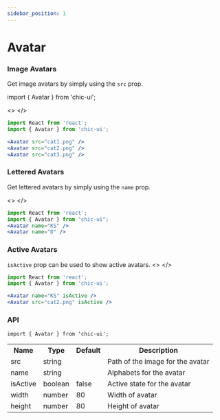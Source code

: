 ```yaml
---
sidebar_position: 1
---
```


# Avatar

### Image Avatars

Get image avatars by simply using the `src` prop.

import { Avatar } from 'chic-ui';

<>
    <Avatar className='single' src='https://wallpaperaccess.com/full/32048.jpg' />
    <Avatar className='single' src='https://encrypted-tbn0.gstatic.com/images?q=tbn:ANd9GcSZNO3U161Gmfn4tpmvDt3j-5wQlY4CsKulAw&usqp=CAU' />
    <Avatar className='single' src='https://i.pinimg.com/originals/75/a0/5d/75a05da75d10f296932d060773fe7447.jpg' />
</>

```jsx
import React from 'react';
import { Avatar } from 'chic-ui';

<Avatar src="cat1.png" />
<Avatar src="cat2.png" />
<Avatar src="cat3.png" />
```

### Lettered Avatars

Get lettered avatars by simply using the `name` prop.

<>
<Avatar name="KS" />
<Avatar name="D" />
</>

```jsx
import React from 'react';
import { Avatar } from "chic-ui";
<Avatar name="KS" />
<Avatar name="D" />
```

### Active Avatars

`isActive` prop can be used to show active avatars.
<>
<Avatar className='single' name='KS' isActive />
<Avatar className='single' src='https://encrypted-tbn0.gstatic.com/images?q=tbn:ANd9GcSZNO3U161Gmfn4tpmvDt3j-5wQlY4CsKulAw&usqp=CAU' isActive />
</>

```jsx
import React from 'react';
import { Avatar } from 'chic-ui';

<Avatar name="KS" isActive />
<Avatar src="cat2.png" isActive />
```

### API

```
import { Avatar } from 'chic-ui';
```

<table>
  <tr>
     <th>Name</th>
     <th>Type</th>
     <th>Default</th>
     <th>Description</th>
  </tr>
  <tr>
    <td>src</td>
    <td>string</td>
    <td></td>
    <td>Path of the image for the avatar</td>
  </tr>
  <tr>
    <td>name</td>
    <td>string</td>
    <td></td>
    <td>Alphabets for the avatar</td>
  </tr>
  <tr>
    <td>isActive</td>
    <td>boolean</td>
    <td>false</td>
    <td>Active state for the avatar</td>
  </tr>
    <tr>
    <td>width</td>
    <td>number</td>
    <td>80</td>
    <td>Width of avatar</td>
  </tr>
    <tr>
    <td>height</td>
    <td>number</td>
    <td>80</td>
    <td>Height of avatar</td>
  </tr>
    
</table>
